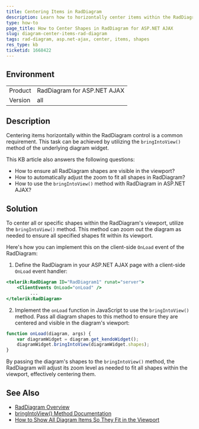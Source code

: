 ```yaml
---
title: Centering Items in RadDiagram
description: Learn how to horizontally center items within the RadDiagram control in ASP.NET AJAX.
type: how-to
page_title: How to Center Shapes in RadDiagram for ASP.NET AJAX
slug: diagram-center-items-rad-diagram
tags: rad-diagram, asp.net-ajax, center, items, shapes
res_type: kb
ticketid: 1668422
---
```


## Environment

<table>
<tbody>
<tr>
<td>Product</td>
<td>RadDiagram for ASP.NET AJAX</td>
</tr>
<tr>
<td>Version</td>
<td>all</td>
</tr>
</tbody>
</table>

## Description

Centering items horizontally within the RadDiagram control is a common requirement. This task can be achieved by utilizing the `bringIntoView()` method of the underlying diagram widget. 

This KB article also answers the following questions:
- How to ensure all RadDiagram shapes are visible in the viewport?
- How to automatically adjust the zoom to fit all shapes in RadDiagram?
- How to use the `bringIntoView()` method with RadDiagram in ASP.NET AJAX?

## Solution

To center all or specific shapes within the RadDiagram's viewport, utilize the `bringIntoView()` method. This method can zoom out the diagram as needed to ensure all specified shapes fit within its viewport.

Here's how you can implement this on the client-side `OnLoad` event of the RadDiagram:

1. Define the RadDiagram in your ASP.NET AJAX page with a client-side `OnLoad` event handler:

```asp
<telerik:RadDiagram ID="RadDiagram1" runat="server">
    <ClientEvents OnLoad="onLoad" />
         ...
</telerik:RadDiagram>
```

2. Implement the `onLoad` function in JavaScript to use the `bringIntoView()` method. Pass all diagram shapes to this method to ensure they are centered and visible in the diagram's viewport:

```javascript
function onLoad(diagram, args) {
    var diagramWidget = diagram.get_kendoWidget();
    diagramWidget.bringIntoView(diagramWidget.shapes);
}
```

By passing the diagram's shapes to the `bringIntoView()` method, the RadDiagram will adjust its zoom level as needed to fit all shapes within the viewport, effectively centering them.

## See Also

- [RadDiagram Overview](https://docs.telerik.com/devtools/aspnet-ajax/controls/diagram/overview)
- [bringIntoView() Method Documentation](https://docs.telerik.com/kendo-ui/api/javascript/dataviz/ui/diagram/methods/bringintoview)
- [How to Show All Diagram Items So They Fit in the Viewport](https://www.telerik.com/support/kb/aspnet-ajax/diagrams/details/how-to-show-all-diagram-items-so-they-fit-in-the-viewport)
